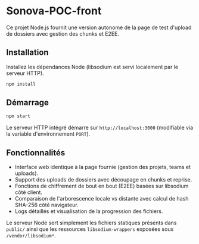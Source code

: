 # Sonova-POC-front

Ce projet Node.js fournit une version autonome de la page de test d'upload de dossiers avec gestion des chunks et E2EE.

## Installation

Installez les dépendances Node (libsodium est servi localement par le serveur HTTP).

```bash
npm install
```

## Démarrage

```bash
npm start
```

Le serveur HTTP intégré démarre sur `http://localhost:3000` (modifiable via la variable d'environnement `PORT`).

## Fonctionnalités

- Interface web identique à la page fournie (gestion des projets, teams et uploads).
- Support des uploads de dossiers avec découpage en chunks et reprise.
- Fonctions de chiffrement de bout en bout (E2EE) basées sur libsodium côté client.
- Comparaison de l'arborescence locale vs distante avec calcul de hash SHA-256 côté navigateur.
- Logs détaillés et visualisation de la progression des fichiers.

Le serveur Node sert simplement les fichiers statiques présents dans `public/` ainsi que les ressources `libsodium-wrappers` exposées sous `/vendor/libsodium*`.
